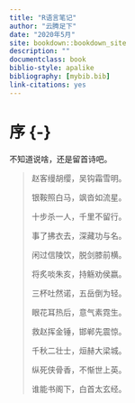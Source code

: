 ```yaml
---
title: "R语言笔记"
author: "云腾足下"
date: "2020年5月"
site: bookdown::bookdown_site
description: ""
documentclass: book
biblio-style: apalike
bibliography: [mybib.bib]
link-citations: yes
---
```




# 序 {-}

不知道说啥，还是留首诗吧。

>赵客缦胡缨，吴钩霜雪明。
>
>银鞍照白马，飒沓如流星。
>
>十步杀一人，千里不留行。
>
>事了拂衣去，深藏功与名。
>
>闲过信陵饮，脱剑膝前横。
>
>将炙啖朱亥，持觞劝侯嬴。
>
>三杯吐然诺，五岳倒为轻。
>
>眼花耳热后，意气素霓生。
>
>救赵挥金锤，邯郸先震惊。
>
>千秋二壮士，烜赫大梁城。
>
>纵死侠骨香，不惭世上英。
>
>谁能书阁下，白首太玄经。








